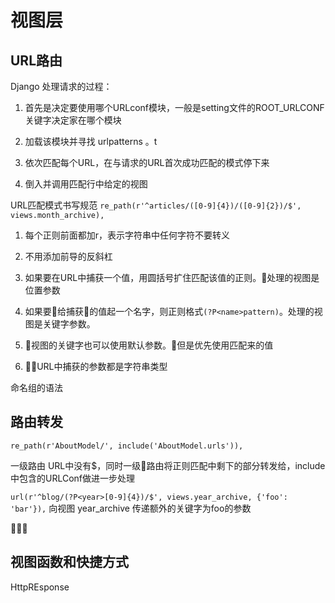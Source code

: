 # 视图层

## URL路由

Django 处理请求的过程：

1. 首先是决定要使用哪个URLconf模块，一般是setting文件的ROOT_URLCONF关键字决定家在哪个模块

2. 加载该模块并寻找 urlpatterns 。t
3. 依次匹配每个URL，在与请求的URL首次成功匹配的模式停下来
4. 倒入并调用匹配行中给定的视图

URL匹配模式书写规范
`re_path(r'^articles/([0-9]{4})/([0-9]{2})/$', views.month_archive),`

1. 每个正则前面都加r，表示字符串中任何字符不要转义
2. 不用添加前导的反斜杠
3. 如果要在URL中捕获一个值，用圆括号扩住匹配该值的正则。处理的视图是位置参数
4. 如果要给捕获的值起一个名字，则正则格式`(?P<name>pattern)`。处理的视图是关键字参数。

5. 视图的关键字也可以使用默认参数。但是优先使用匹配来的值
6. URL中捕获的参数都是字符串类型

命名组的语法

## 路由转发

`re_path(r'AboutModel/', include('AboutModel.urls')),`

一级路由 URL中没有$，同时一级路由将正则匹配中剩下的部分转发给，include中包含的URLConf做进一步处理

`url(r'^blog/(?P<year>[0-9]{4})/$', views.year_archive, {'foo': 'bar'}),`
向视图 year_archive 传递额外的关键字为foo的参数



## 视图函数和快捷方式

HttpREsponse